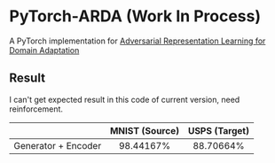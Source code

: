 # PyTorch-ARDA (Work In Process)
A PyTorch implementation for [Adversarial Representation Learning for Domain Adaptation](https://arxiv.org/abs/1707.01217)

## Result
I can't get expected result in this code of current version, need reinforcement.


|                     | MNIST (Source) | USPS (Target) |
| :-----------------: | :------------: | :-----------: |
| Generator + Encoder |    98.44167%   |   88.70664%   |
